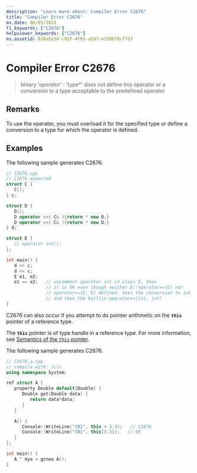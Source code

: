 ```yaml
---
description: "Learn more about: Compiler Error C2676"
title: "Compiler Error C2676"
ms.date: 06/03/2022
f1_keywords: ["C2676"]
helpviewer_keywords: ["C2676"]
ms.assetid: 838a5e34-c92f-4f65-a597-e150bf8cf737
---
```

# Compiler Error C2676

> binary '*operator*' : 'type*' does not define this operator or a conversion to a type acceptable to the predefined operator

## Remarks

To use the operator, you must overload it for the specified type or define a conversion to a type for which the operator is defined.

## Examples

The following sample generates C2676.

```cpp
// C2676.cpp
// C2676 expected
struct C {
   C();
} c;

struct D {
   D();
   D operator >>( C& ){return * new D;}
   D operator <<( C& ){return * new D;}
} d;

struct E {
   // operator int();
};

int main() {
   d >> c;
   d << c;
   E e1, e2;
   e1 == e2;   // uncomment operator int in class E, then
               // it is OK even though neither E::operator==(E) nor
               // operator==(E, E) defined. Uses the conversion to int
               // and then the builtin-operator==(int, int)
}
```

C2676 can also occur if you attempt to do pointer arithmetic on the **`this`** pointer of a reference type.

The **`this`** pointer is of type handle in a reference type. For more information, see [Semantics of the `this` pointer](../../dotnet/how-to-define-and-consume-classes-and-structs-cpp-cli.md#BKMK_Semantics_of_the_this_pointer).

The following sample generates C2676.

```cpp
// C2676_a.cpp
// compile with: /clr
using namespace System;

ref struct A {
   property Double default[Double] {
      Double get(Double data) {
         return data*data;
      }
   }

   A() {
      Console::WriteLine("{0}", this + 3.3);   // C2676
      Console::WriteLine("{0}", this[3.3]);   // OK
   }
};

int main() {
   A ^ mya = gcnew A();
}
```
